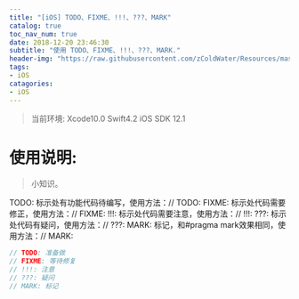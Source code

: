 ```yaml
---
title: "[iOS] TODO、FIXME、!!!、???、MARK"
catalog: true
toc_nav_num: true
date: 2018-12-20 23:46:30
subtitle: "使用 TODO、FIXME、!!!、???、MARK."
header-img: "https://raw.githubusercontent.com/zColdWater/Resources/master/Images/feet1.jpg"
tags:
- iOS
catagories:
- iOS
---
```

> 当前环境: Xcode10.0 Swift4.2 iOS SDK 12.1  

使用说明:
=======
> 小知识。

TODO: 标示处有功能代码待编写，使用方法：// TODO:
FIXME: 标示处代码需要修正，使用方法：// FIXME:
!!!: 标示处代码需要注意，使用方法：// !!!:
???: 标示处代码有疑问，使用方法：// ???:
MARK: 标记，和#pragma mark效果相同，使用方法：// MARK:

```Swift
// TODO: 准备做
// FIXME: 等待修复
// !!!: 注意
// ???: 疑问
// MARK: 标记
```

